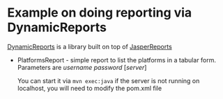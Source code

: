 # Example on doing reporting via DynamicReports

[DynamicReports][1] is a library built on top of [JasperReports][2]

* PlatformsReport - simple report to list the platforms in a tabular form. Parameters are
  _username_ _password_ [_server_]

  You can start it via `mvn exec:java` if the server is not running on localhost, you will need to
  modify the pom.xml file

[1]: http://dynamicreports.sourceforge.net/
[2]: http://www.jaspersoft.com/jasperreports